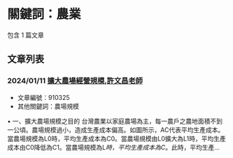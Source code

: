 # 關鍵詞：農業

包含 1 篇文章

## 文章列表

### 2024/01/11 [擴大農場經營規模,許文昌老師](../../articles/910325_%E6%93%B4%E5%A4%A7%E8%BE%B2%E5%A0%B4%E7%B6%93%E7%87%9F%E8%A6%8F%E6%A8%A1%2C%E8%A8%B1%E6%96%87%E6%98%8C%E8%80%81%E5%B8%AB.md)
- 文章編號：910325
- 其他關鍵詞：農場規模

• 一、擴大農場規模之目的 台灣農業以家庭農場為主，每一農戶之農地面積不到一公頃。農場規模過小，造成生產成本偏高。如圖所示，AC代表平均生產成本。當農場規模為L0時，平均生產成本為C0。當農場規模由L0擴大為L1時，平均生產成本由C0降低為C1。當農場規模為L*時，平均生產成本為C*。此時，平均生產...
